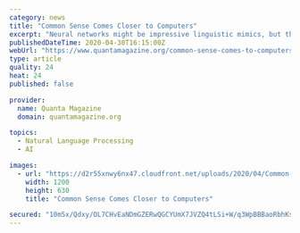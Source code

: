 ```yaml
---
category: news
title: "Common Sense Comes Closer to Computers"
excerpt: "Neural networks might be impressive linguistic mimics, but they clearly lacked basic common sense. Minutes later, Yejin Choi saw Marcus’ snarky tweet. The timing was awkward. Within the hour Choi was scheduled to give a talk at a prominent AI conference on her latest research project: a system,"
publishedDateTime: 2020-04-30T16:15:00Z
webUrl: "https://www.quantamagazine.org/common-sense-comes-to-computers-20200430/"
type: article
quality: 24
heat: 24
published: false

provider:
  name: Quanta Magazine
  domain: quantamagazine.org

topics:
  - Natural Language Processing
  - AI

images:
  - url: "https://d2r55xnwy6nx47.cloudfront.net/uploads/2020/04/Common-Sense_1200_social.jpg"
    width: 1200
    height: 630
    title: "Common Sense Comes Closer to Computers"

secured: "10m5x/Qdxy/OL7CHvEaNDmGZERwQGCYUmX7JVZQ4tLSi+W/q3WpBBBaoRbhKs9Ksk7SSmab+OHIihKncV14otq93p8sjwcIoOa316Rq9W9fyrLX8qk2YFg4JQXa9IhtDZe32DPbdFS707zEwhY9vuEcDqc8WfaNNwYz2DqqDCbnlbVjOWJFdJhlJDqjsHIhHRuES8Wi649oUifH4I8nkODte5PYVOkdMzRi5q5vpizoYOBKN8aZg8GeRvd2la1U38laIhNjUL/e2IG6UgBvyh3jLkxg/MFo/OT1HJPSuJ7N4Xx/VvuTW7xe3u5Lg0VMs;zRTd9/DHJcsuFSsmINi8kw=="
---
```


